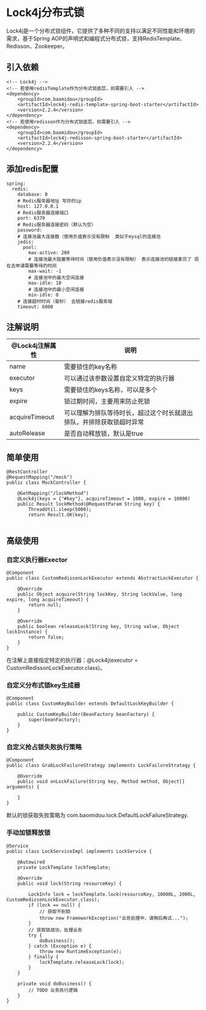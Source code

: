# Lock4j分布式锁

Lock4j是一个分布式锁组件，它提供了多种不同的支持以满足不同性能和环境的需求，基于Spring AOP的声明式和编程式分布式锁，支持RedisTemplate、Redisson、Zookeeper。

## 引入依赖
```
<!-- Lock4j -->
<!-- 若使用redisTemplate作为分布式锁底层，则需要引入 -->
<dependency>
    <groupId>com.baomidou</groupId>
    <artifactId>lock4j-redis-template-spring-boot-starter</artifactId>
    <version>2.2.4</version>
</dependency>
<!-- 若使用redisson作为分布式锁底层，则需要引入 -->
<dependency>
    <groupId>com.baomidou</groupId>
    <artifactId>lock4j-redisson-spring-boot-starter</artifactId>
    <version>2.2.4</version>
</dependency>
```

##  添加redis配置
```
spring:
  redis:
    database: 0
    # Redis服务器地址 写你的ip
    host: 127.0.0.1
    # Redis服务器连接端口
    port: 6379
    # Redis服务器连接密码（默认为空）
    password:
    # 连接池最大连接数（使用负值表示没有限制  类似于mysql的连接池
    jedis:
      pool:
        max-active: 200
        # 连接池最大阻塞等待时间（使用负值表示没有限制） 表示连接池的链接拿完了 现在去申请需要等待的时间
        max-wait: -1
        # 连接池中的最大空闲连接
        max-idle: 10
        # 连接池中的最小空闲连接
        min-idle: 0
    # 连接超时时间（毫秒） 去链接redis服务端
    timeout: 6000
```

## 注解说明
|@Lock4j注解属性|说明|
|--|--|
|name|需要锁住的key名称|
|executor|可以通过该参数设置自定义特定的执行器|
|keys|需要锁住的keys名称，可以是多个|
|expire|锁过期时间，主要用来防止死锁|
|acquireTimeout|可以理解为排队等待时长，超过这个时长就退出排队，并排除获取锁超时异常|
|autoRelease|是否自动释放锁，默认是true|

## 简单使用
```
@RestController
@RequestMapping("/mock")
public class MockController {

    @GetMapping("/lockMethod")
    @Lock4j(keys = {"#key"}, acquireTimeout = 1000, expire = 10000)
    public Result lockMethod(@RequestParam String key) {
        ThreadUtil.sleep(5000);
        return Result.OK(key);
   
```

## 高级使用
### 自定义执行器Exector
```
@Component
public class CustomRedissonLockExecutor extends AbstractLockExecutor {
    
    @Override
    public Object acquire(String lockKey, String lockValue, long expire, long acquireTimeout) {
        return null;
    }

    @Override
    public boolean releaseLock(String key, String value, Object lockInstance) {
        return false;
    }
}
```
在注解上直接指定特定的执行器：@Lock4j(executor = CustomRedissonLockExecutor.class)。

### 自定义分布式锁key生成器
```
@Component
public class CustomKeyBuilder extends DefaultLockKeyBuilder {

    public CustomKeyBuilder(BeanFactory beanFactory) {
        super(beanFactory);
    }
}
```

### 自定义抢占锁失败执行策略
```
@Component
public class GrabLockFailureStrategy implements LockFailureStrategy {

    @Override
    public void onLockFailure(String key, Method method, Object[] arguments) {

    }
}
```
默认的锁获取失败策略为 com.baomidou.lock.DefaultLockFailureStrategy.

### 手动加锁释放锁
```
@Service
public class LockServiceImpl implements LockService {

    @Autowired
    private LockTemplate lockTemplate;

    @Override
    public void lock(String resourceKey) {

        LockInfo lock = lockTemplate.lock(resourceKey, 10000L, 2000L, CustomRedissonLockExecutor.class);
        if (lock == null) {
            // 获取不到锁
            throw new FrameworkException("业务处理中，请稍后再试...");
        }
        // 获取锁成功，处理业务
        try {
            doBusiness();
        } catch (Exception e) {
            throw new RuntimeException(e);
        } finally {
            lockTemplate.releaseLock(lock);
        }
    }

    private void doBusiness() {
        // TODO 业务执行逻辑
    }
}
```
